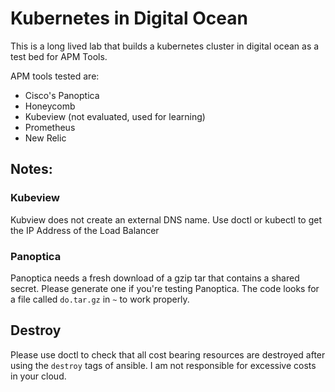 # Kubernetes in Digital Ocean

This is a long lived lab that builds a kubernetes cluster in digital ocean as a test bed for APM Tools.

APM tools tested are:
- Cisco's Panoptica
- Honeycomb
- Kubeview (not evaluated, used for learning)
- Prometheus
- New Relic

## Notes:

### Kubeview
Kubview does not create an external DNS name. Use doctl or kubectl to get the IP Address of the Load Balancer

### Panoptica
Panoptica needs a fresh download of a gzip tar that contains a shared secret. 
Please generate one if you're testing Panoptica. 
The code looks for a file called `do.tar.gz` in `~` to work properly.

## Destroy
Please use doctl to check that all cost bearing resources are destroyed after using the `destroy` tags of ansible. I am not responsible for excessive costs in your cloud.

